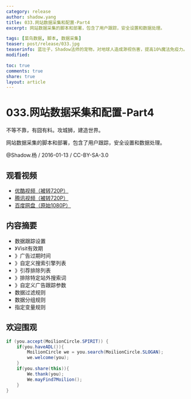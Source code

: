 ```yaml
---
category: release
author: shadow.yang
title: 033.网站数据采集和配置-Part4
excerpt: 网站数据采集的脚本和部署，包含了用户跟踪，安全设置和数据处理。

tags: [菜鸟数据, 脚本, 数据采集]
teaser: post/release/033.jpg
teaserinfo: 蓝壮子，Shadow法师的宠物，对地球人造成渺视伤害，提高10%魔法免疫力。
modified: 

toc: true
comments: true
share: true
layout: article
---
```


# 033.网站数据采集和配置-Part4

不等不靠，有囧有料。攻城狮，建造世界。  

网站数据采集的脚本和部署，包含了用户跟踪，安全设置和数据处理。

@Shadow.杨 / 2016-01-13 / CC-BY-SA-3.0  

## 观看视频

  * [优酷视频（被转720P）](http://v.youku.com/v_show/id_XMTQ0OTk2NjAyNA==.html)
  * [腾讯视频（被转720P）](http://v.qq.com/page/c/7/0/c0181vji470.html)
  * [百度网盘（原始1080P）](http://pan.baidu.com/share/link?shareid=3935315343&uk=1380913564&fid=532549895558864)

## 内容摘要

* 数据跟踪设置
* 》Visit有效期
* 》广告过期时间
* 》自定义搜索引擎列表
* 》引荐排除列表
* 》排除特定站外搜索词
* 》自定义广告跟踪参数
* 数据过滤规则
* 数据分组规则
* 指定变量规则

## 欢迎围观

``` java
if (you.accept(MoilionCircle.SPIRIT)) {
    if(you.haveADL()){
        MoilionCircle we = you.search(MoilionCircle.SLOGAN);
        we.welcome(you);
    }
    if(you.share(this)){
        We.thank(you);
        We.mayFind7Moilion();
    }
}
```

